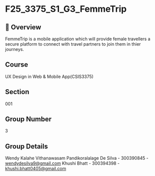 # F25_3375_S1_G3_FemmeTrip

## 📖 Overview

FemmeTrip is a mobile application which will provide female travellers a secure platform to connect with travel partners to join them in thier journeys.

##  Course
UX Design in Web & Mobile App(CSIS3375)
##  Section
001
##  Group Number
3
##  Group Details

Wendy Kalahe Vithanawasam Pandikoralalage De Silva - 300390845 - wendydesilva9@gmail.com
Khushi Bhatt - 300394398 - khushi.bhatt0405@gmail.com

